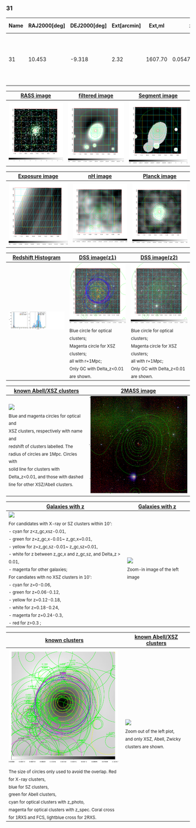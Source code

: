 <div STYLE="page-break-after: always;"></div>

### 31

|Name|RAJ2000[deg]|DEJ2000[deg] |Ext[arcmin]| Ext,ml | z | z_src| C|GC(XSZ,Delta_z<0.01)| GC(OPT,Delta_z<0.01)|GC| R_sig[arcmin] | R500[arcmin] | R500[Mpc]| CRsig[c/s] | CR500[c/s] |L500[1E44 erg/s]|F500[1E-12 erg/s/cm^2]| M500[1E14 Msun]|Tx[keV]|Cnt_sig|Beta|Rc[arcmin]|Comment|Alias|
|---|---|---|---|---|---|------|---|--------|---------|----------|---|---|---|---|---|---|---|---|---|---|---|---|---|---|
|31| 10.453| -9.318| 2.32| 1607.70| 0.0547(0.005)| z1, z_xsz| B| L03, MCXC, PSZ2, Tar, XB| A, N, W| A, C, F20, L03, MCXC, N, PSZ2, Tar, W, XB| 20.750| 19.797| 1.263| 3.259(0.110)| 3.236(0.109)| 4.443(0.057)| 62.371(0.796)| 6.04(0.04)| 6.61(0.03)| 1242.9| 0.788(-0.025+0.028)| 4.026(-0.224+0.238)| -| k268|

|[RASS image](../image/31/31_img.pdf)|[filtered image](../image/31/31_fil.pdf)|[Segment image](../image/31/31_seg.pdf)|
|-------------------|--------------------|-------------------|
| <img src="../image/31/31_img.png" width="300">  | <img src="../image/31/31_fil.png" width="300">   | <img src="../image/31/31_seg.png" width="300">  |

|[Exposure image](../image/31/31_mex.pdf)| [nH image](../image/31/31_nh.pdf)| [Planck image](../image/31/31_p.pdf)|
|-------------------|--------------------|-------------------|
|<img src="../image/31/31_mex.png" width="300">   | <img src="../image/31/31_nh.png" width="300">    | <img src="../image/31/31_p.png" width="300"> |

|[Redshift Histogram](../image/31/31_zg.pdf) | [DSS image(z1)](../image/31/31_dss_z1.pdf)      |  [DSS image(z2)](../image/31/31_dss_z2.pdf)    |
|-------------------|--------------------|-------------------|
|<img src="../image/31/31_zg.png" width="300"> |<img src="../image/31/31_dss_z1.png" width="300"> <sub><br>Blue circle for optical clusters; <br>Magenta circle for XSZ clusters; <br>all with r=1Mpc; <br>Only GC with Delta_z<0.01 are shown. </sub>| <img src="../image/31/31_dss_z2.png" width="300"><sub><br>Blue circle for optical clusters; <br>Magenta circle for XSZ clusters; <br>all with r=1Mpc; <br>Only GC with Delta_z<0.01 are shown. </sub> |

|[known Abell/XSZ clusters](../image/31/31_m.pdf) | [2MASS image](../image/31/31_2mass.pdf)      |
|-------------------|-------------------|
|<img src=../image/31/31_m.png width="300"> <br><sub>Blue and magenta circles for optical and <br>XSZ clusters, respectively with name and <br>redshift of clusters labelled. The <br>radius of circles are 1Mpc. Circles with <br>solid line for clusters with <br>Delta_z<0.01, and those with dashed <br>line for other XSZ/Abell clusters.        </sub>|<img src="../image/31/31_2mass.png" width="300">  |

|[Galaxies with z](../image/31/31_opt_ned.pdf) |[Galaxies with z](../image/31/31_opt_ned_zoom.pdf) |
|-------------------|-------------------|
| <img src=../image/31/31_opt_ned.png width="300"> <br><sub> For candidates with X-ray or SZ clusters within 10': <br> - cyan for z<z_gc,xsz-0.01, <br> - green for z=z_gc,x-0.01~ z_gc,x+0.01, <br> - yellow for z=z_gc,sz-0.01~ z_gc,sz+0.01, <br> - white for z between z_gc,x and z_gc,sz, and Delta_z > 0.01, <br> - magenta for other galaxies; <br>For candiates with no XSZ clusters in 10': <br> - cyan for z=0-0.06, <br> - green for z=0.06-0.12, <br> - yellow for z=0.12-0.18, <br> - white for z=0.18-0.24, <br> - magenta for z=0.24-0.3, <br> - red for z>0.3 ;  </sub>|<img src=../image/31/31_opt_ned_zoom.png width="300">  <br><sub> Zoom-in image of the left image</sub>|

|[known clusters](../image/31/31_gc.pdf) |[known Abell/XSZ clusters](../image/31/31_gc_large.pdf) |
|-------------------|-------------------|
| <img src=../image/31/31_gc.png width="300"> <br><sub> The size of circles only used to avoid the overlap. Red for X-ray clusters, <br> blue for SZ clusters, <br> green for Abell clusters, <br> cyan for optical clusters with z_photo, <br> magenta for optical clusters with z_spec. Coral cross for 1RXS and FCS, lightblue cross for 2RXS. </sub>|<img src=../image/31/31_gc_large.png width="300"> <br><sub> Zoom out of the left plot, <br> and only XSZ, Abell, Zwicky clusters are shown. </sub> |



